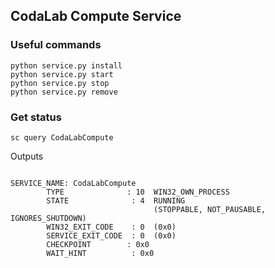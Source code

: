## CodaLab Compute Service

### Useful commands

```
python service.py install
python service.py start
python service.py stop
python service.py remove
```

### Get status

```
sc query CodaLabCompute
```

Outputs

```

SERVICE_NAME: CodaLabCompute
        TYPE              : 10  WIN32_OWN_PROCESS
        STATE              : 4  RUNNING
                                (STOPPABLE, NOT_PAUSABLE, IGNORES_SHUTDOWN)
        WIN32_EXIT_CODE    : 0  (0x0)
        SERVICE_EXIT_CODE  : 0  (0x0)
        CHECKPOINT        : 0x0
        WAIT_HINT          : 0x0
        
```        
